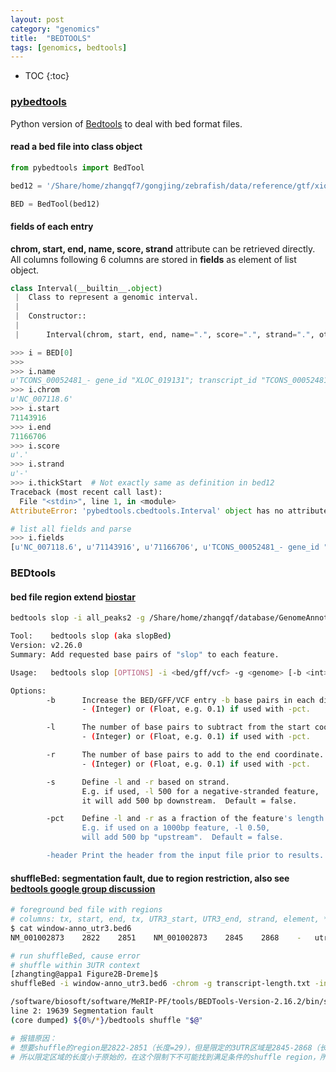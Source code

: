 ```yaml
---
layout: post
category: "genomics"
title:  "BEDTOOLS"
tags: [genomics, bedtools]
---
```


- TOC
{:toc}

### [pybedtools](https://daler.github.io/pybedtools/index.html)

Python version of [Bedtools](https://bedtools.readthedocs.io/en/latest/index.html) to deal with bed format files.

#### read a bed file into class object

```python
from pybedtools import BedTool

bed12 = '/Share/home/zhangqf7/gongjing/zebrafish/data/reference/gtf/xiongtl/Delete_coding_danRer_merge_transcript.200.bed'

BED = BedTool(bed12)
```

#### fields of each entry

**chrom, start, end, name, score, strand** attribute can be retrieved directly. All columns following 6 columns are stored in **fields** as element of list object.

```python
class Interval(__builtin__.object)
 |  Class to represent a genomic interval.
 |
 |  Constructor::
 |
 |      Interval(chrom, start, end, name=".", score=".", strand=".", otherfields=None)
```

```python
>>> i = BED[0]
>>>
>>> i.name
u'TCONS_00052481_- gene_id "XLOC_019131"; transcript_id "TCONS_00052481"; exon_number "8"; oId "CPAT16329"; tss_id "TSS29925";'
>>> i.chrom
u'NC_007118.6'
>>> i.start
71143916
>>> i.end
71166706
>>> i.score
u'.'
>>> i.strand
u'-'
>>> i.thickStart  # Not exactly same as definition in bed12 
Traceback (most recent call last):
  File "<stdin>", line 1, in <module>
AttributeError: 'pybedtools.cbedtools.Interval' object has no attribute 'thickStart'

# list all fields and parse
>>> i.fields
[u'NC_007118.6', u'71143916', u'71166706', u'TCONS_00052481_- gene_id "XLOC_019131"; transcript_id "TCONS_00052481"; exon_number "8"; oId "CPAT16329"; tss_id "TSS29925";', u'.', u'-', u'.', u'.', u'.', u'8', u'888,101,130,221,36,107,1981,24', u'0,1065,1568,2078,3812,16675,18264,22766']
```

### BEDtools

#### bed file region extend [biostar](https://www.biostars.org/p/58381/)

```bash
bedtools slop -i all_peaks2 -g /Share/home/zhangqf/database/GenomeAnnotation/size/hg38.genome.size -b 50 > all_peaks.ext50

Tool:    bedtools slop (aka slopBed)
Version: v2.26.0
Summary: Add requested base pairs of "slop" to each feature.

Usage:   bedtools slop [OPTIONS] -i <bed/gff/vcf> -g <genome> [-b <int> or (-l and -r)]

Options:
        -b      Increase the BED/GFF/VCF entry -b base pairs in each direction.
                - (Integer) or (Float, e.g. 0.1) if used with -pct.

        -l      The number of base pairs to subtract from the start coordinate.
                - (Integer) or (Float, e.g. 0.1) if used with -pct.

        -r      The number of base pairs to add to the end coordinate.
                - (Integer) or (Float, e.g. 0.1) if used with -pct.

        -s      Define -l and -r based on strand.
                E.g. if used, -l 500 for a negative-stranded feature,
                it will add 500 bp downstream.  Default = false.

        -pct    Define -l and -r as a fraction of the feature's length.
                E.g. if used on a 1000bp feature, -l 0.50,
                will add 500 bp "upstream".  Default = false.

        -header Print the header from the input file prior to results.
```

#### shuffleBed: segmentation fault, due to region restriction, also see [bedtools google group discussion](https://groups.google.com/forum/#!msg/bedtools-discuss/agPudqrxYKY/PZc9UNd2FgwJ;context-place=forum/bedtools-discuss)

```bash
# foreground bed file with regions
# columns: tx, start, end, tx, UTR3_start, UTR3_end, strand, element, *
$ cat window-anno_utr3.bed6NM_001002873	2822	2851	NM_001002873	2845	2868	-	utr3	*# run shuffleBed, cause error
# shuffle within 3UTR context
[zhangting@appa1 Figure2B-Dreme]$ 
shuffleBed -i window-anno_utr3.bed6 -chrom -g transcript-length.txt -incl utr3.bed > test.bed
/software/biosoft/software/MeRIP-PF/tools/BEDTools-Version-2.16.2/bin/shuffleBed: 
line 2: 19639 Segmentation fault      
(core dumped) ${0%/*}/bedtools shuffle "$@"# 报错原因：# 想要shuffle的region是2822-2851（长度=29），但是限定的3UTR区域是2845-2868（长度=23），
# 所以限定区域的长度小于原始的，在这个限制下不可能找到满足条件的shuffle region，所以报错。
```
